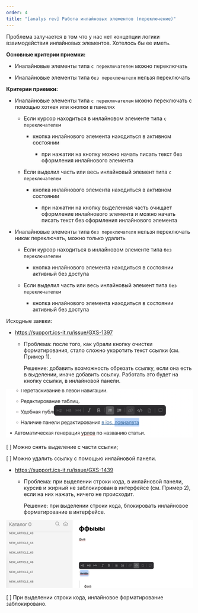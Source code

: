 ```yaml
---
order: 4
title: "[analys rev] Работа инлайновых элементов (переключение)"
---
```


Проблема залучается в том что у нас нет концепции логики взаимодействия инлайновых элементов. Хотелось бы ее иметь.

**Основные критерии приемки:**

-  Иналайновые элементы типа `с переключателем` можно переключать

-  Иналайновые элементы типа `без переключателя` нельзя переключать



**Критерии приемки:**

-  Иналайновые элементы типа `с переключателем` можно переключать с помощью хоткея или кнопки в панелях

   -  Если курсор находиться в инлайновом элементе типа `с переключателем`

      -  кнопка инлайнового элемента находиться в активном состоянии

         -  при нажатии на кнопку можно начать писать текст без оформления инлайнового элемента

   -  Если выделил часть или весь инлайновый элемент типа `с переключателем`

      -  кнопка инлайнового элемента находиться в активном состоянии

         -  при нажатии на кнопку выделенная часть очищает оформление инлайнового элемента и можно начать писать текст без оформления инлайнового элемента

-  Иналайновые элементы типа `без переключателя` нельзя переключать никак переключать, можно только удалить

   -  Если курсор находиться в инлайновом элементе типа `без переключателем`

      -  кнопка инлайнового элемента находиться в состоянии активный без доступа

   -  Если выделил часть или весь инлайновый элемент типа `без переключателем`

      -  кнопка инлайнового элемента находиться в состоянии активный без доступа

Исходные заявки:

-  <https://support.ics-it.ru/issue/GXS-1397>

   -  Проблема: после того, как убрали кнопку очистки форматирования, стало сложно укоротить текст ссылки (см. Пример 1).

      Решение: добавить возможность  обрезать ссылку, если она есть в выделении, иначе добавить ссылку. Работать это будет на кнопку ссылки, в инлайновой панели.

![](./inline-elment-work_1.png "Пример 1. Выделенная ссылка")



\[ \] Можно снять выделение с части ссылки;

\[ \] Можно удалить ссылку с помощью инлайновой панели.



-  <https://support.ics-it.ru/issue/GXS-1439>

   -  Проблема: при выделении строки кода, в инлайновой панели, курсив и жирный не заблокирован в интерфейсе (см. Пример 2), если на них нажать, ничего не происходит.

      Решение: при выделении строки кода, блокировать инлайновое форматирование в интерфейсе.

![](./inline-elment-work_0.png "Пример 2. Выделение строки кода")



\[ \] При выделении строки кода, инлайновое форматирование заблокировано.
